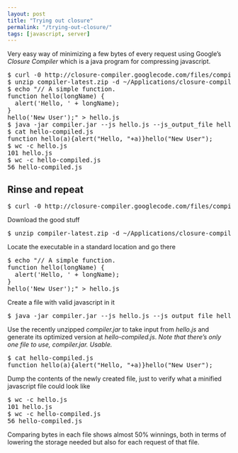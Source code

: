 ```yaml
---
layout: post
title: "Trying out closure"
permalink: "/trying-out-closure/"
tags: [javascript, server]
---
```


Very easy way of minimizing a few bytes of every request using Google’s <em>Closure Compiler</em> which is a java program for compressing javascript.
<div class="CodeRay">
<div class="code">
<pre>$ curl -0 http://closure-compiler.googlecode.com/files/compiler-latest.zip
$ unzip compiler-latest.zip -d ~/Applications/closure-compiler ; cd ~/Applications/closure-compiler
$ echo "// A simple function.
function hello(longName) {
  alert('Hello, ' + longName);
}
hello('New User');" &gt; hello.js
$ java -jar compiler.jar --js hello.js --js_output_file hello-compiled.js
$ cat hello-compiled.js
function hello(a){alert("Hello, "+a)}hello("New User");
$ wc -c hello.js
101 hello.js
$ wc -c hello-compiled.js
56 hello-compiled.js</pre>
</div>
</div>
<h2>Rinse and repeat</h2>
<div class="CodeRay">
<div class="code">
<pre>$ curl -0 http://closure-compiler.googlecode.com/files/compiler-latest.zip</pre>
</div>
</div>
Download the good stuff
<div class="CodeRay">
<div class="code">
<pre>$ unzip compiler-latest.zip -d ~/Applications/closure-compiler ; cd ~/Applications/closure-compiler</pre>
</div>
</div>
Locate the executable in a standard location and go there
<div class="CodeRay">
<div class="code">
<pre>$ echo "// A simple function.
function hello(longName) {
  alert('Hello, ' + longName);
}
hello('New User');" &gt; hello.js</pre>
</div>
</div>
Create a file with valid javascript in it
<div class="CodeRay">
<div class="code">
<pre>$ java -jar compiler.jar --js hello.js --js_output_file hello-compiled.js</pre>
</div>
</div>
Use the recently unzipped <em>compiler.jar</em> to take input from <em>hello.js</em> and generate its optimized version at <em>hello-compiled.js</em>. <em>Note that there’s only one file to use, compiler.jar. Usable.</em>
<div class="CodeRay">
<div class="code">
<pre>$ cat hello-compiled.js
function hello(a){alert("Hello, "+a)}hello("New User");</pre>
</div>
</div>
Dump the contents of the newly created file, just to verify what a minified javascript file could look like
<div class="CodeRay">
<div class="code">
<pre>$ wc -c hello.js
101 hello.js
$ wc -c hello-compiled.js
56 hello-compiled.js</pre>
</div>
</div>
Comparing bytes in each file shows almost 50% winnings, both in terms of lowering the storage needed but also for each request of that file.
